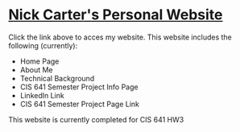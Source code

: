 # [Nick Carter's Personal Website](https://nickcartergv.github.io/personal-website/)

Click the link above to acces my website. This website includes the following (currently):
- Home Page
- About Me
- Technical Background
- CIS 641 Semester Project Info Page
- LinkedIn Link
- CIS 641 Semester Project Page Link

This website is currently completed for CIS 641 HW3
